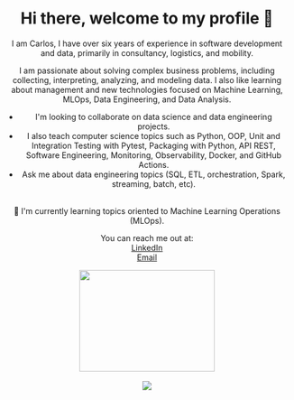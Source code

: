 
<div align="center">  
  <h1> Hi there, welcome to my profile 👋 </h1>
  
  I am Carlos, I have over six years of experience in software development and data, primarily in consultancy, logistics, and mobility. 

I am passionate about solving complex business problems, including collecting, interpreting, analyzing, and modeling data. I also like learning about management and new technologies focused on Machine Learning, MLOps, Data Engineering, and Data Analysis. 

  - I'm looking to collaborate on data science and data engineering projects.
  - I also teach computer science topics such as Python, OOP, Unit and Integration Testing with Pytest, Packaging with Python, API REST, Software Engineering, Monitoring, Observability, Docker, and GitHub Actions.
  - Ask me about data engineering topics (SQL, ETL, orchestration, Spark, streaming, batch, etc).
  
  <br>
 🌱 I'm currently learning topics oriented to Machine Learning Operations (MLOps).
  <br>
 
  
  You can reach me out at:
  <br>
  [LinkedIn](https://www.linkedin.com/in/carloslme/)
  <br>
   [Email](mailto:carloslmescom@gmail.com)
  
  <img src="https://github.com/carloslme/carloslme/blob/main/carlos.gif" width="240" height="180" />
  <br>
  <br>
<a href="https://github-readme-stats.vercel.app/api?username=carloslme&show_icons=true&theme=prussian">
  <img align="center" src="https://github-readme-stats.vercel.app/api?username=carloslme&show_icons=true&theme=prussian" />
</a>
</div>






<!--
**carloslme/carloslme** is a ✨ _special_ ✨ repository because its `README.md` (this file) appears on your GitHub profile.

Here are some ideas to get you started:

- 🔭 I’m currently working on ...
- 🌱 I’m currently learning ...
- 👯 I’m looking to collaborate on ...
- 🤔 I’m looking for help with ...
- 💬 Ask me about ...
- 📫 How to reach me: ...
- 😄 Pronouns: ...
- ⚡ Fun fact: ...
-->
